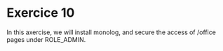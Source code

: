 # Exercice 10

In this axercise, we will install monolog, and secure the access of /office pages under ROLE_ADMIN.
